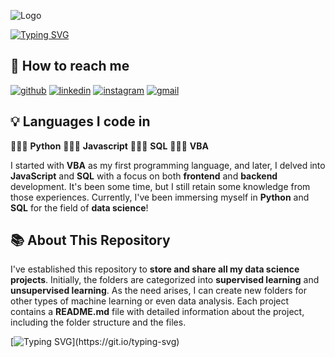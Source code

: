 
![Logo](https://github.com/caiogasparini/ciencia-de-dados/blob/main/images-for-readme/header.jpg)

[![Typing SVG](https://readme-typing-svg.demolab.com?font=Fira+Code&weight=500&size=25&duration=4000&pause=1000&color=8b35b0&center=true&width=500&lines=I'm+Caio+Gasparini;He%2FHis;Data+Science+Student;This+Is+My+Data+Science+Portfolio)](https://git.io/typing-svg)

## 🔗 How to reach me
[![github](https://img.shields.io/badge/my_data_science_portfolio-000?style=for-the-badge&logo=github&logoColor=white)](https://github.com/caiogasparini/ciencia-de-dados)
[![linkedin](https://img.shields.io/badge/linkedin-000?style=for-the-badge&logo=linkedin&logoColor=white)](https://www.linkedin.com/in/caio-g-2802999b/)
[![instagram](https://img.shields.io/badge/instagram-000?style=for-the-badge&logo=instagram&logoColor=8b35b0)](https://www.instagram.com/caiogasparini1_/)
[![gmail](https://img.shields.io/badge/gmail-000?style=for-the-badge&logo=gmail&logoColor=red)](https://www.instagram.com/caiogasparini1_/)

## 💡 Languages I code in

👨🏻‍💻 **Python**
👨🏻‍💻 **Javascript**
👨🏻‍💻 **SQL**
👨🏻‍💻 **VBA**

I started with **VBA** as my first programming language, and later, I delved into **JavaScript** and **SQL** with a focus on both **frontend** and **backend** development. It's been some time, but I still retain some knowledge from those experiences. Currently, I've been immersing myself in **Python** and **SQL** for the field of **data science**!

## 📚 About This Repository

I've established this repository to **store and share all my data science projects**. Initially, the folders are categorized into **supervised learning** and **unsupervised learning**. As the need arises, I can create new folders for other types of machine learning or even data analysis. Each project contains a **README.md** file with detailed information about the project, including the folder structure and the files.

[![Typing SVG](https://readme-typing-svg.demolab.com?font=Fira+Code&weight=500&size=25&duration=4000&pause=1000&color=8b35b0&center=true&width=500&lines=Thanks+for+your+visit!)](https://git.io/typing-svg)